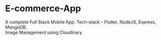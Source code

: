# E-commerce-App
A complete Full Stack Mobile App.
Tech-stack - Flutter, NodeJS, Express, MongoDB. <br />
Image Management using Cloudinary.